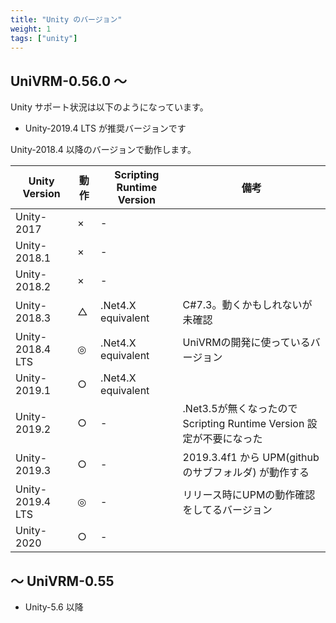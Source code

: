 ```yaml
---
title: "Unity のバージョン"
weight: 1
tags: ["unity"]
---
```


## UniVRM-0.56.0 ～

Unity サポート状況は以下のようになっています。

* Unity-2019.4 LTS が推奨バージョンです

Unity-2018.4 以降のバージョンで動作します。

| Unity Version    | 動作 | Scripting Runtime Version | 備考                                                                 |
|------------------|------|---------------------------|----------------------------------------------------------------------|
| Unity-2017       | ×    | -                         |                                                                      |
| Unity-2018.1     | ×    | -                         |                                                                      |
| Unity-2018.2     | ×    | -                         |                                                                      |
| Unity-2018.3     | △    | .Net4.X equivalent        | C#7.3。動くかもしれないが未確認                                      |
| Unity-2018.4 LTS | ◎    | .Net4.X equivalent        | UniVRMの開発に使っているバージョン                                   |
| Unity-2019.1     | ○    | .Net4.X equivalent        |                                                                      |
| Unity-2019.2     | ○    | -                         | .Net3.5が無くなったので Scripting Runtime Version 設定が不要になった |
| Unity-2019.3     | ○    | -                         | 2019.3.4f1 から UPM(githubのサブフォルダ) が動作する                 |
| Unity-2019.4 LTS | ◎    | -                         | リリース時にUPMの動作確認をしてるバージョン                          |
| Unity-2020       | ○    | -                         |                                                                      |

## ～ UniVRM-0.55

* Unity-5.6 以降
